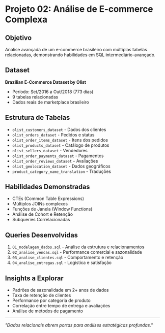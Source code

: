 # Projeto 02: Análise de E-commerce Complexa

## Objetivo
Análise avançada de um e-commerce brasileiro com múltiplas tabelas relacionadas, demonstrando habilidades em SQL intermediário-avançado.

## Dataset
**Brazilian E-Commerce Dataset by Olist**
- Período: Set/2016 a Out/2018 (773 dias)
- 9 tabelas relacionadas
- Dados reais de marketplace brasileiro

## Estrutura de Tabelas
- `olist_customers_dataset` - Dados dos clientes
- `olist_orders_dataset` - Pedidos e status
- `olist_order_items_dataset` - Itens dos pedidos
- `olist_products_dataset` - Catálogo de produtos
- `olist_sellers_dataset` - Vendedores
- `olist_order_payments_dataset` - Pagamentos
- `olist_order_reviews_dataset` - Avaliações
- `olist_geolocation_dataset` - Dados geográficos
- `product_category_name_translation` - Traduções

## Habilidades Demonstradas
- CTEs (Common Table Expressions)
- Múltiplos JOINs complexos
- Funções de Janela (Window Functions)
- Análise de Cohort e Retenção
- Subqueries Correlacionadas

## Queries Desenvolvidas
1. `01_modelagem_dados.sql` - Análise da estrutura e relacionamentos
2. `02_analise_vendas.sql` - Performance comercial e sazonalidade
3. `03_analise_clientes.sql` - Comportamento e retenção
4. `04_analise_entregas.sql` - Logística e satisfação

## Insights a Explorar
- Padrões de sazonalidade em 2+ anos de dados
- Taxa de retenção de clientes
- Performance por categoria de produto
- Correlação entre tempo de entrega e avaliações
- Análise de métodos de pagamento

---

*"Dados relacionais abrem portas para análises estratégicas profundas."*
